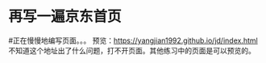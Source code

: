 # 再写一遍京东首页
#正在慢慢地编写页面。。。
预览：https://yangjian1992.github.io/jd/index.html
不知道这个地址出了什么问题，打不开页面。其他练习中的页面是可以预览的。
